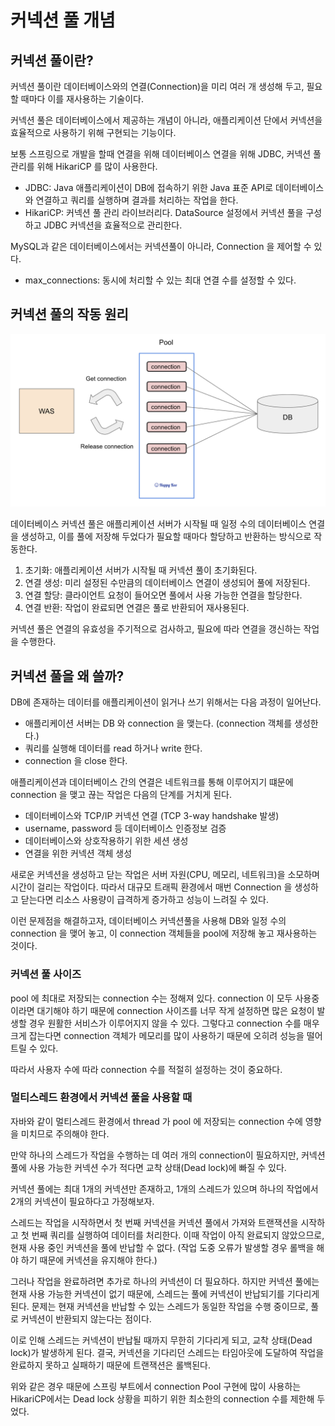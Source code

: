 # 커넥션 풀 개념

## 커넥션 풀이란?

커넥션 풀이란 데이터베이스와의 연결(Connection)을 미리 여러 개 생성해 두고, 필요할 때마다 이를 재사용하는 기술이다. 

커넥션 풀은 데이터베이스에서 제공하는 개념이 아니라, 애플리케이션 단에서 커넥션을 효율적으로 사용하기 위해 구현되는 기능이다.

보통 스프링으로 개발을 할때 연결을 위해 데이터베이스 연결을 위해 JDBC, 커넥션 풀 관리를 위해 HikariCP 를 많이 사용한다.
- JDBC: Java 애플리케이션이 DB에 접속하기 위한 Java 표준 API로 데이터베이스와 연결하고 쿼리를 실행하며 결과를 처리하는 작업을 한다.
- HikariCP: 커넥션 풀 관리 라이브러리다. DataSource 설정에서 커넥션 풀을 구성하고 JDBC 커넥션을 효율적으로 관리한다.

MySQL과 같은 데이터베이스에서는 커넥션풀이 아니라, Connection 을 제어할 수 있다.
- max_connections: 동시에 처리할 수 있는 최대 연결 수를 설정할 수 있다.

## 커넥션 풀의 작동 원리

![image](../images/database-basic/Connection_Pool.png)

데이터베이스 커넥션 풀은 애플리케이션 서버가 시작될 때 일정 수의 데이터베이스 연결을 생성하고, 이를 풀에 저장해 두었다가 필요할 때마다 할당하고 반환하는 방식으로 작동한다.

1. 초기화: 애플리케이션 서버가 시작될 때 커넥션 풀이 초기화된다.
2. 연결 생성: 미리 설정된 수만큼의 데이터베이스 연결이 생성되어 풀에 저장된다.
3. 연결 할당: 클라이언트 요청이 들어오면 풀에서 사용 가능한 연결을 할당한다.
4. 연결 반환: 작업이 완료되면 연결은 풀로 반환되어 재사용된다.

커넥션 풀은 연결의 유효성을 주기적으로 검사하고, 필요에 따라 연결을 갱신하는 작업을 수행한다.

## 커넥션 풀을 왜 쓸까?

DB에 존재하는 데이터를 애플리케이션이 읽거나 쓰기 위해서는 다음 과정이 일어난다.
- 애플리케이션 서버는 DB 와 connection 을 맺는다. (connection 객체를 생성한다.)
- 쿼리를 실행해 데이터를 read 하거나 write 한다.
- connection 을 close 한다.

애플리케이션과 데이터베이스 간의 연결은 네트워크를 통해 이루어지기 떄문에 connection 을 맺고 끊는 작업은 다음의 단계를 거치게 된다.
- 데이터베이스와 TCP/IP 커넥션 연결 (TCP 3-way handshake 발생)
- username, password 등 데이터베이스 인증정보 검증
- 데이터베이스와 상호작용하기 위한 세션 생성
- 연결을 위한 커넥션 객체 생성

새로운 커넥션을 생성하고 닫는 작업은 서버 자원(CPU, 메모리, 네트워크)을 소모하며 시간이 걸리는 작업이다. 따라서 대규모 트래픽 환경에서 매번 Connection 을 생성하고 닫는다면 리소스 사용량이 급격하게 증가하고 성능이 느려질 수 있다.

이런 문제점을 해결하고자, 데이터베이스 커넥션풀을 사용해 DB와 일정 수의 connection 을 맺어 놓고, 이 connection 객체들을 pool에 저장해 놓고 재사용하는 것이다. 

 
### 커넥션 풀 사이즈

pool 에 최대로 저장되는 connection 수는 정해져 있다. connection 이 모두 사용중이라면 대기해야 하기 때문에 connection 사이즈를 너무 작게 설정하면 많은 요청이 발생할 경우 원활한 서비스가 이루어지지 않을 수 있다. 
그렇다고 connection 수를 매우 크게 잡는다면 connection 객체가 메모리를 많이 사용하기 때문에 오히려 성능을 떨어트릴 수 있다.

따라서 사용자 수에 따라 connection 수를 적절히 설정하는 것이 중요하다.

### 멀티스레드 환경에서 커넥션 풀을 사용할 때 

자바와 같이 멀티스레드 환경에서 thread 가 pool 에 저장되는 connection 수에 영향을 미치므로 주의해야 한다.

만약 하나의 스레드가 작업을 수행하는 데 여러 개의 connection이 필요하지만, 커넥션 풀에 사용 가능한 커넥션 수가 적다면 교착 상태(Dead lock)에 빠질 수 있다. 

커넥션 풀에는 최대 1개의 커넥션만 존재하고, 1개의 스레드가 있으며 하나의 작업에서 2개의 커넥션이 필요하다고 가정해보자.

스레드는 작업을 시작하면서 첫 번째 커넥션을 커넥션 풀에서 가져와 트랜잭션을 시작하고 첫 번째 쿼리를 실행하여 데이터를 처리한다. 이때 작업이 아직 완료되지 않았으므로, 현재 사용 중인 커넥션을 풀에 반납할 수 없다. (작업 도중 오류가 발생할 경우 롤백을 해야 하기 때문에 커넥션을 유지해야 한다.)

그러나 작업을 완료하려면 추가로 하나의 커넥션이 더 필요하다. 하지만 커넥션 풀에는 현재 사용 가능한 커넥션이 없기 때문에, 스레드는 풀에 커넥션이 반납되기를 기다리게 된다. 문제는 현재 커넥션을 반납할 수 있는 스레드가 동일한 작업을 수행 중이므로, 풀로 커넥션이 반환되지 않는다는 점이다. 

이로 인해 스레드는 커넥션이 반납될 때까지 무한히 기다리게 되고, 교착 상태(Dead lock)가 발생하게 된다. 결국, 커넥션을 기다리던 스레드는 타임아웃에 도달하여 작업을 완료하지 못하고 실패하기 때문에 트랜잭션은 롤백된다.

위와 같은 경우 때문에 스프링 부트에서 connection Pool 구현에 많이 사용하는 HikariCP에서는 Dead lock 상황을 피하기 위한 최소한의 connection 수를 제한해 두었다.






